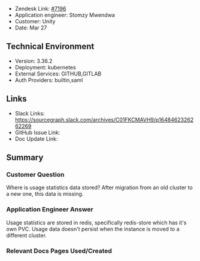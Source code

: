 - Zendesk Link: [#7196](https://sourcegraph.zendesk.com/agent/tickets/7196)
- Application engineer: Stomzy Mwendwa
- Customer: Unity <!-- Redact if this contains personally identifying information -->
- Date: Mar 27

<!-- Data populated from integration, speak to Ben Gordon or Michael Bali if not working -->
<!-- During Internal team trial, fill missing data manually (we are waiting for all data to sync) -->

## Technical Environment
- Version: 3.36.2​
- Deployment: kubernetes
- External Services: GITHUB,GITLAB
- Auth Providers: builtin,saml


## Links
<!-- Data for application engineer manual entry -->
- Slack Links: https://sourcegraph.slack.com/archives/C01FKCMAVH9/p1648462326262269 
- GitHub Issue Link:
- Doc Update Link:

## Summary
### Customer Question
Where is usage statistics data stored? After migration from an old cluster to a new one, this data is missing.
### Application Engineer Answer
Usage statistics are stored in redis, specifically redis-store which has it's own PVC. Usage data doesn't persist when the instance is moved to a different cluster.
### Relevant Docs Pages Used/Created
